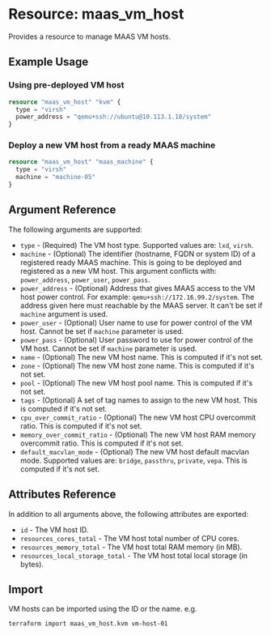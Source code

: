 
# Resource: maas_vm_host

Provides a resource to manage MAAS VM hosts.

## Example Usage

### Using pre-deployed VM host

```terraform
resource "maas_vm_host" "kvm" {
  type = "virsh"
  power_address = "qemu+ssh://ubuntu@10.113.1.10/system"
}
```

### Deploy a new VM host from a ready MAAS machine

```terraform
resource "maas_vm_host" "maas_machine" {
  type = "virsh"
  machine = "machine-05"
}
```

## Argument Reference

The following arguments are supported:

* `type` - (Required) The VM host type. Supported values are: `lxd`, `virsh`.
* `machine` - (Optional) The identifier (hostname, FQDN or system ID) of a registered ready MAAS machine. This is going to be deployed and registered as a new VM host. This argument conflicts with: `power_address`, `power_user`, `power_pass`.
* `power_address` - (Optional) Address that gives MAAS access to the VM host power control. For example: `qemu+ssh://172.16.99.2/system`. The address given here must reachable by the MAAS server. It can't be set if `machine` argument is used.
* `power_user` - (Optional) User name to use for power control of the VM host. Cannot be set if `machine` parameter is used.
* `power_pass` - (Optional) User password to use for power control of the VM host. Cannot be set if `machine` parameter is used.
* `name` - (Optional) The new VM host name. This is computed if it's not set.
* `zone` - (Optional) The new VM host zone name. This is computed if it's not set.
* `pool` - (Optional) The new VM host pool name. This is computed if it's not set.
* `tags` - (Optional) A set of tag names to assign to the new VM host. This is computed if it's not set.
* `cpu_over_commit_ratio` - (Optional) The new VM host CPU overcommit ratio. This is computed if it's not set.
* `memory_over_commit_ratio` - (Optional) The new VM host RAM memory overcommit ratio. This is computed if it's not set.
* `default_macvlan_mode` - (Optional) The new VM host default macvlan mode. Supported values are: `bridge`, `passthru`, `private`, `vepa`. This is computed if it's not set.

## Attributes Reference

In addition to all arguments above, the following attributes are exported:

* `id` - The VM host ID.
* `resources_cores_total` - The VM host total number of CPU cores.
* `resources_memory_total` - The VM host total RAM memory (in MB).
* `resources_local_storage_total` - The VM host total local storage (in bytes).

## Import

VM hosts can be imported using the ID or the name. e.g.

```shell
terraform import maas_vm_host.kvm vm-host-01
```
